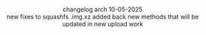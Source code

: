 <div align="center">
changelog arch 10-05-2025
<div align="center">
new fixes to squashfs .img.xz added back new methods that will be updated in new upload work 
<div align="center">

